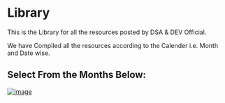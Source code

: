 # Library

This is the Library for all the resources posted by DSA & DEV Official.

We have Compiled all the resources according to the Calender i.e. Month and Date wise.

## Select From the Months Below:

[![image](https://user-images.githubusercontent.com/96862518/197417291-a25152a2-daa2-4090-afbb-bffecc835a05.png)
](./October/)
